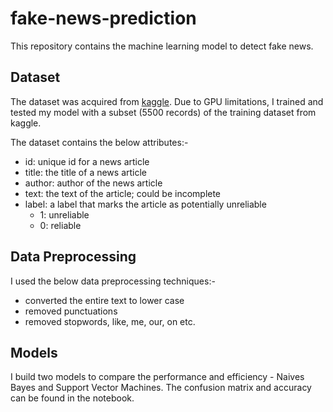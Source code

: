 # fake-news-prediction
This repository contains the machine learning model to detect fake news.

## Dataset
The dataset was acquired from [kaggle](https://www.kaggle.com/c/fake-news/data). Due to GPU limitations, I trained and tested my model with a subset (5500 records) of the training dataset from kaggle.

The dataset contains the below attributes:-

+ id: unique id for a news article
+ title: the title of a news article
+ author: author of the news article
+ text: the text of the article; could be incomplete
+ label: a label that marks the article as potentially unreliable
  + 1: unreliable
  + 0: reliable

## Data Preprocessing
I used the below data preprocessing techniques:-
+ converted the entire text to lower case
+ removed punctuations
+ removed stopwords, like, me, our, on etc.

## Models
I build two models to compare the performance and efficiency - Naives Bayes and Support Vector Machines. The confusion matrix and accuracy can be found in the notebook.
